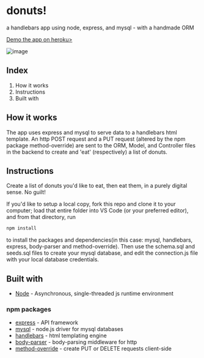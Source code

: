 # donuts!
a handlebars app using node, express, and mysql - with a handmade ORM

[Demo the app on heroku>](https://intense-lowlands-26182.herokuapp.com)

![image](https://user-images.githubusercontent.com/49931992/72041267-50189f80-3268-11ea-8617-c892b49b645e.png)

## Index
1. How it works
2. Instructions
3. Built with

## How it works
The app uses express and mysql to serve data to a handlebars html template. An http POST request and a PUT request (altered by the npm package method-override) are sent to the ORM, Model, and Controller files in the backend to create and 'eat' (respectively) a list of donuts.

## Instructions
Create a list of donuts you'd like to eat, then eat them, in a purely digital sense. No guilt! 

If you'd like to setup a local copy, fork this repo and clone it to your computer; load that entire folder into VS Code (or your preferred editor), and from that directory, run  
```sh
npm install
``` 
to install the packages and dependencies(in this case: mysql, handlebars, express, body-parser and method-override). Then use the schema.sql and seeds.sql files to create your mysql database, and edit the connection.js file with your local database credentials.  


## Built with
* [Node](https://nodejs.org/en/) - Asynchronous, single-threaded js runtime environment
### npm packages
* [express](https://www.npmjs.com/package/express) - API framework
* [mysql](https://www.npmjs.com/package/mysql) - node.js driver for mysql databases
* [handlebars](https://www.npmjs.com/package/express-handlebars) - html templating engine
* [body-parser](https://www.npmjs.com/package/body-parser) - body-parsing middleware for http
* [method-override](https://www.npmjs.com/package/method-override) - create PUT or DELETE requests client-side
